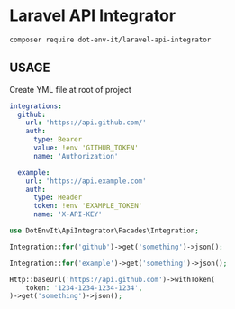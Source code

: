 # Laravel API Integrator

```bash
composer require dot-env-it/laravel-api-integrator
```

## USAGE

Create YML file at root of project
```yaml
integrations:
  github:
    url: 'https://api.github.com/'
    auth:
      type: Bearer
      value: !env 'GITHUB_TOKEN'
      name: 'Authorization'

  example:
    url: 'https://api.example.com'
    auth:
      type: Header
      token: !env 'EXAMPLE_TOKEN'
      name: 'X-API-KEY'
```

```php
use DotEnvIt\ApiIntegrator\Facades\Integration;

Integration::for('github')->get('something')->json();

Integration::for('example')->get('something')->json();
```

```php
Http::baseUrl('https://api.github.com')->withToken(
    token: '1234-1234-1234-1234',
)->get('something')->json();
```
